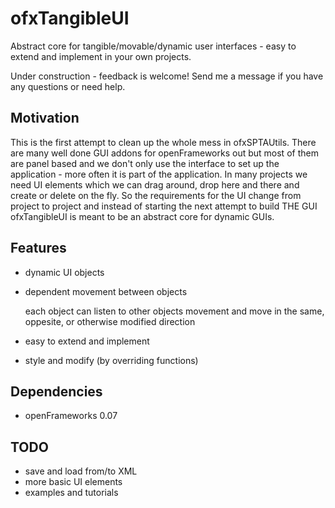 ofxTangibleUI
=============

Abstract core for tangible/movable/dynamic user interfaces - easy to extend and implement in your own projects.

Under construction - feedback is welcome!
Send me a message if you have any questions or need help.

Motivation
----------

This is the first attempt to clean up the whole mess in ofxSPTAUtils. 
There are many well done GUI addons for openFrameworks out but most of them are panel based and we don't only use the interface to set up the application - more often it is part of the application. In many projects we need UI elements which we can drag around, drop here and there and create or delete on the fly. So the requirements for the UI change from project to project and instead of starting the next attempt to build THE GUI ofxTangibleUI is meant to be an abstract core for dynamic GUIs. 

Features
--------
*	dynamic UI objects
*	dependent movement between objects
	
	each object can listen to other objects movement and move in the same, oppesite, or otherwise modified direction
*	easy to extend and implement
*	style and modify (by overriding functions)

Dependencies
------------
*	openFrameworks 0.07

TODO
----
*	save and load from/to XML
*	more basic UI elements
*	examples and tutorials
